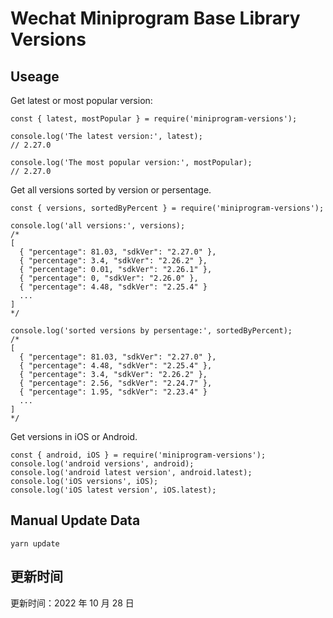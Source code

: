 
# Wechat Miniprogram Base Library Versions

## Useage

Get latest or most popular version:

```;
const { latest, mostPopular } = require('miniprogram-versions');

console.log('The latest version:', latest);
// 2.27.0

console.log('The most popular version:', mostPopular);
// 2.27.0

```

Get all versions sorted by version or persentage.

```
const { versions, sortedByPercent } = require('miniprogram-versions');

console.log('all versions:', versions);
/*
[
  { "percentage": 81.03, "sdkVer": "2.27.0" },
  { "percentage": 3.4, "sdkVer": "2.26.2" },
  { "percentage": 0.01, "sdkVer": "2.26.1" },
  { "percentage": 0, "sdkVer": "2.26.0" },
  { "percentage": 4.48, "sdkVer": "2.25.4" }
  ...
]
*/

console.log('sorted versions by persentage:', sortedByPercent);
/*
[
  { "percentage": 81.03, "sdkVer": "2.27.0" },
  { "percentage": 4.48, "sdkVer": "2.25.4" },
  { "percentage": 3.4, "sdkVer": "2.26.2" },
  { "percentage": 2.56, "sdkVer": "2.24.7" },
  { "percentage": 1.95, "sdkVer": "2.23.4" }
  ...
]
*/
```

Get versions in iOS or Android.

```
const { android, iOS } = require('miniprogram-versions');
console.log('android versions', android);
console.log('android latest version', android.latest);
console.log('iOS versions', iOS);
console.log('iOS latest version', iOS.latest);
```

## Manual Update Data

```
yarn update
```

## 更新时间

更新时间：2022 年 10 月 28 日
